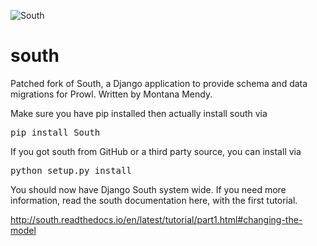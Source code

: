 ![South](https://www.getprowl.com/images/compass.png)


# south
Patched fork of South, a Django application to provide schema and data migrations for Prowl. Written by Montana Mendy.

Make sure you have pip installed then actually install south via  
<pre>pip install South</pre>

If you got south from GitHub or a third party source, you can install via 

<pre>python setup.py install</pre>

You should now have Django South system wide. If you need more information, read the south documentation here, with the first tutorial.

http://south.readthedocs.io/en/latest/tutorial/part1.html#changing-the-model
